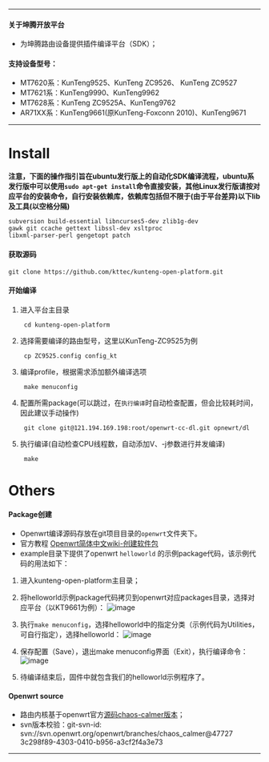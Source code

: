 ----



#### 关于坤腾开放平台

- 为坤腾路由设备提供插件编译平台（SDK）；


#### 支持设备型号：

- MT7620系：KunTeng9525、KunTeng ZC9526、 KunTeng ZC9527
- MT7621系：KunTeng9990、KunTeng9962
- MT7628系：KunTeng ZC9525A、KunTeng9762
- AR71XX系：KunTeng9661(原KunTeng-Foxconn 2010)、KunTeng9671

----

# Install

**注意，下面的操作指引旨在ubuntu发行版上的自动化SDK编译流程，ubuntu系发行版中可以使用`sudo apt-get install`命令直接安装，其他Linux发行版请按对应平台的安装命令，自行安装依赖库，依赖库包括但不限于(由于平台差异)以下lib及工具(以空格分隔)**

```
subversion build-essential libncurses5-dev zlib1g-dev 
gawk git ccache gettext libssl-dev xsltproc 
libxml-parser-perl gengetopt patch
```

#### 获取源码

    git clone https://github.com/kttec/kunteng-open-platform.git

#### 开始编译

1. 进入平台主目录

		cd kunteng-open-platform	

2. 选择需要编译的路由型号，这里以KunTeng-ZC9525为例

		cp ZC9525.config config_kt 
		
3. 编译profile，根据需求添加额外编译选项

		make menuconfig


4. 配置所需package(可以跳过，在`执行编译`时自动检查配置，但会比较耗时间，因此建议手动操作)

		git clone git@121.194.169.198:root/openwrt-cc-dl.git opnewrt/dl
		
5. 执行编译(自动检查CPU线程数，自动添加V、-j参数进行并发编译)

		make

# Others

#### Package创建

- Openwrt编译源码存放在git项目目录的`openwrt`文件夹下。
- 官方教程 [Openwrt简体中文wiki-创建软件包](https://wiki.openwrt.org/zh-cn/doc/devel/packages)
- example目录下提供了openwrt `helloworld` 的示例package代码，该示例代码的用法如下：

1. 进入kunteng-open-platform主目录；

2. 将helloworld示例package代码拷贝到openwrt对应packages目录，选择对应平台（以KT9661为例）：
![image](http://7xl7m7.com1.z0.glb.clouddn.com/sample.gif)
3. 执行`make menuconfig`，选择helloworld中的指定分类（示例代码为Utilities，可自行指定），选择helloworld：
![image](http://7xl7m7.com1.z0.glb.clouddn.com/sample2.gif)
4. 保存配置（Save），退出make menuconfig界面（Exit），执行编译命令：
![image](http://7xl7m7.com1.z0.glb.clouddn.com/sample3.gif)
5. 待编译结束后，固件中就包含我们的helloworld示例程序了。

#### Openwrt source

- 路由内核基于openwrt官方[源码chaos-calmer版本](https://git.openwrt.org/15.05/openwrt.git)；
- svn版本校验：git-svn-id: svn://svn.openwrt.org/openwrt/branches/chaos_calmer@47727 3c298f89-4303-0410-b956-a3cf2f4a3e73 

----


